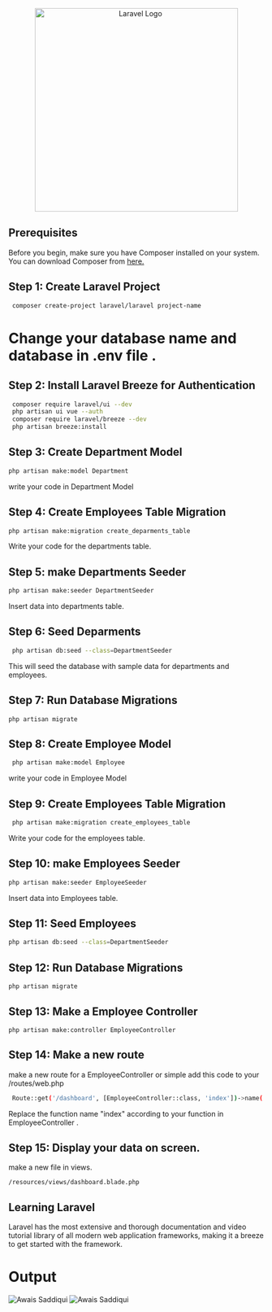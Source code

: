 <p align="center"><a href="https://laravel.com" target="_blank"><img src="https://raw.githubusercontent.com/laravel/art/master/logo-lockup/5%20SVG/2%20CMYK/1%20Full%20Color/laravel-logolockup-cmyk-red.svg" width="400" alt="Laravel Logo"></a></p>

## Prerequisites
Before you begin, make sure you have Composer installed on your system. You can download Composer from <a href="https://getcomposer.org/download/" target="_blank"> here.</a>


## Step 1: Create Laravel Project
``` bash
 composer create-project laravel/laravel project-name
  ```

# Change your database name and database in .env file .

## Step 2: Install Laravel Breeze for Authentication
``` bash
 composer require laravel/ui --dev 
 php artisan ui vue --auth 
 composer require laravel/breeze --dev 
 php artisan breeze:install 
```
## Step 3: Create Department Model
``` bash
php artisan make:model Department 
```
write your code in Department Model

## Step 4: Create Employees Table Migration
``` bash 
php artisan make:migration create_deparments_table 
```
Write your code for the departments table.

## Step 5: make Departments Seeder
``` bash 
php artisan make:seeder DepartmentSeeder 
```
Insert data into departments table.

## Step 6: Seed  Deparments
``` bash
 php artisan db:seed --class=DepartmentSeeder 
 ```

This will seed the database with sample data for departments and employees.

## Step 7: Run Database Migrations
``` php artisan migrate ```

## Step 8: Create Employee Model
``` bash
 php artisan make:model Employee 
 ```
write your code in Employee Model

## Step 9: Create Employees Table Migration
``` bash
 php artisan make:migration create_employees_table 
 ```
Write your code for the employees table.

## Step 10: make Employees Seeder
``` bash 
php artisan make:seeder EmployeeSeeder 
```
Insert data into Employees table.

## Step 11: Seed  Employees
``` bash 
php artisan db:seed --class=DepartmentSeeder 
```

## Step 12: Run Database Migrations
``` php artisan migrate ```

## Step 13: Make a Employee Controller 
``` php artisan make:controller EmployeeController ```

## Step 14: Make a new route 
make a new route for a EmployeeController or simple add this code to your /routes/web.php 

``` bash
 Route::get('/dashboard', [EmployeeController::class, 'index'])->name('dashboard'); 
 ```

Replace the function name "index" according to your function in EmployeeController .

## Step 15: Display your data on screen.
make a new file in views.

``` /resources/views/dashboard.blade.php ```


## Learning Laravel
Laravel has the most extensive and thorough documentation and video tutorial library of all modern web application frameworks, making it a breeze to get started with the framework.
# Output
<img src="./Dashboard.png" alt="Awais Saddiqui">
<img src="./Dashboard2.png" alt="Awais Saddiqui">